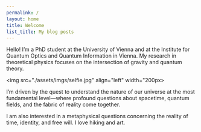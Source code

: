 ```yaml
---
permalink: /
layout: home
title: Welcome
list_title: My blog posts
---
```



Hello! I’m a PhD student at the University of Vienna and at the Institute for Quantum Optics and Quantum Information in Vienna. My research in theoretical physics focuses on the intersection of gravity and quantum theory. 

<img src="./assets/imgs/selfie.jpg" align="left" width="200px>

I’m driven by the quest to understand the nature of our universe at the most fundamental level—where profound questions about spacetime, quantum fields, and the fabric of reality come together.

I am also interested in a metaphysical questions concerning the reality of time, identity, and free will. I love hiking and art. 





